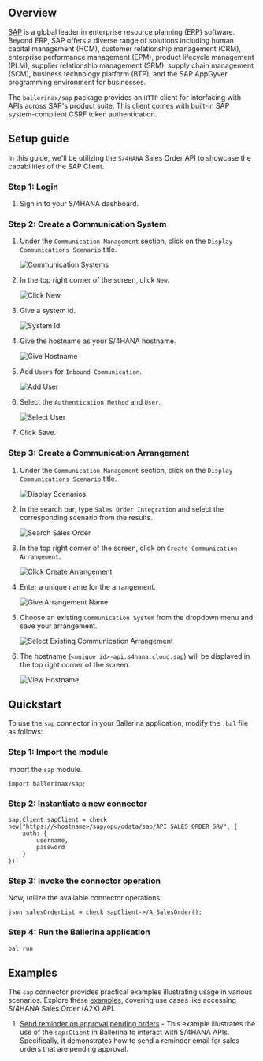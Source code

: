 ## Overview

[SAP](https://www.sap.com/india/index.html) is a global leader in enterprise resource planning (ERP) software. Beyond ERP, SAP offers a diverse range of solutions including human capital management (HCM), customer relationship management (CRM), enterprise performance management (EPM), product lifecycle management (PLM), supplier relationship management (SRM), supply chain management (SCM), business technology platform (BTP), and the SAP AppGyver programming environment for businesses.

The `ballerinax/sap` package provides an `HTTP` client for interfacing with APIs across SAP's product suite. This client comes with built-in SAP system-complient CSRF token authentication.

## Setup guide

In this guide, we'll be utilizing the `S/4HANA` Sales Order API to showcase the capabilities of the SAP Client.

### Step 1: Login 

1. Sign in to your S/4HANA dashboard.

### Step 2: Create a Communication System

1. Under the `Communication Management` section, click on the `Display Communications Scenario` title.

    ![Communication Systems](https://raw.githubusercontent.com/ballerina-platform/module-ballerinax-sap/main/docs/setup/2-1-communications-system.png)

2. In the top right corner of the screen, click `New`.

    ![Click New](https://raw.githubusercontent.com/ballerina-platform/module-ballerinax-sap/main/docs/setup/2-2-create-new.png)

3. Give a system id.

    ![System Id](https://raw.githubusercontent.com/ballerina-platform/module-ballerinax-sap/main/docs/setup/2-3-system-id.png)

4. Give the hostname as your S/4HANA hostname.

    ![Give Hostname](https://raw.githubusercontent.com/ballerina-platform/module-ballerinax-sap/main/docs/setup/2-4-give-hostname.png)

5. Add `Users` for `Inbound Communication`.

    ![Add User](https://raw.githubusercontent.com/ballerina-platform/module-ballerinax-sap/main/docs/setup/2-5-add-user.png)
   
6. Select the `Authentication Method` and `User`.

    ![Select User](https://raw.githubusercontent.com/ballerina-platform/module-ballerinax-sap/main/docs/setup/2-6-select-user.png)

7. Click Save.

### Step 3: Create a Communication Arrangement

1. Under the `Communication Management` section, click on the `Display Communications Scenario` title.

    ![Display Scenarios](https://raw.githubusercontent.com/ballerina-platform/module-ballerinax-sap/main/docs/setup/3-1-display-scenarios.png)

2. In the search bar, type `Sales Order Integration` and select the corresponding scenario from the results.

    ![Search Sales Order](https://raw.githubusercontent.com/ballerina-platform/module-ballerinax-sap/main/docs/setup/3-2-search-sales-order.png)

3. In the top right corner of the screen, click on `Create Communication Arrangement`.

    ![Click Create Arrangement](https://raw.githubusercontent.com/ballerina-platform/module-ballerinax-sap/main/docs/setup/3-3-click-create-arrangement.png)

4. Enter a unique name for the arrangement.

    ![Give Arrangement Name](https://raw.githubusercontent.com/ballerina-platform/module-ballerinax-sap/main/docs/setup/3-4-give-arrangement-name.png)

5. Choose an existing `Communication System` from the dropdown menu and save your arrangement.

    ![Select Existing Communication Arrangement](https://raw.githubusercontent.com/ballerina-platform/module-ballerinax-sap/main/docs/setup/3-5-select-communication-system.png)

6. The hostname (`<unique id>-api.s4hana.cloud.sap`) will be displayed in the top right corner of the screen.

    ![View Hostname](https://raw.githubusercontent.com/ballerina-platform/module-ballerinax-sap/main/docs/setup/3-6-view-hostname.png)

## Quickstart

To use the `sap` connector in your Ballerina application, modify the `.bal` file as follows:

### Step 1: Import the module

Import the `sap` module.

```ballerina
import ballerinax/sap;
```

### Step 2: Instantiate a new connector

```ballerina
sap:Client sapClient = check new("https://<hostname>/sap/opu/odata/sap/API_SALES_ORDER_SRV", {
    auth: {
        username,
        password
    }
});
```

### Step 3: Invoke the connector operation

Now, utilize the available connector operations.

```ballerina
json salesOrderList = check sapClient->/A_SalesOrder();
```

### Step 4: Run the Ballerina application

```bash
bal run
```

## Examples

The `sap` connector provides practical examples illustrating usage in various scenarios. Explore these [examples](https://github.com/ballerina-platform/module-ballerinax-sap/tree/master/examples), covering use cases like accessing S/4HANA Sales Order (A2X) API.

1. [Send reminder on approval pending orders](https://github.com/ballerina-platform/module-ballerinax-sap/tree/main/examples/pending-order-reminder) - This example illustrates the use of the `sap:Client` in Ballerina to interact with S/4HANA APIs. Specifically, it demonstrates how to send a reminder email for sales orders that are pending approval.
